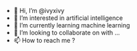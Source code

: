 - 👋 Hi, I’m @ivyxivy
- 👀 I’m interested in artificial intelligence
- 🌱 I’m currently learning machine learning
- 💞️ I’m looking to collaborate on with ...
- 📫 How to reach me ?

<!---
ivyxivy/ivyxivy is a ✨ special ✨ repository because its `README.md` (this file) appears on your GitHub profile.
You can click the Preview link to take a look at your changes.
--->
